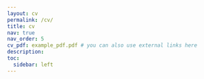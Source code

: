 ```yaml
---
layout: cv
permalink: /cv/
title: cv
nav: true
nav_order: 5
cv_pdf: example_pdf.pdf # you can also use external links here
description: 
toc:
  sidebar: left
---
```

